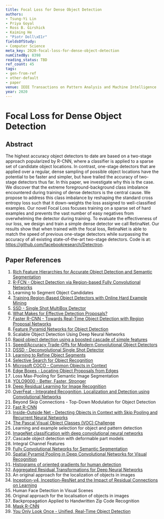 ```yaml
---
title: Focal Loss for Dense Object Detection
authors:
- Tsung-Yi Lin
- Priya Goyal
- Ross B. Girshick
- Kaiming He
- "Piotr Doll\xE1r"
fieldsOfStudy:
- Computer Science
meta_key: 2020-focal-loss-for-dense-object-detection
numCitedBy: 8398
reading_status: TBD
ref_count: 45
tags:
- gen-from-ref
- other-default
- paper
venue: IEEE Transactions on Pattern Analysis and Machine Intelligence
year: 2020
---
```


# Focal Loss for Dense Object Detection

## Abstract

The highest accuracy object detectors to date are based on a two-stage approach popularized by R-CNN, where a classifier is applied to a sparse set of candidate object locations. In contrast, one-stage detectors that are applied over a regular, dense sampling of possible object locations have the potential to be faster and simpler, but have trailed the accuracy of two-stage detectors thus far. In this paper, we investigate why this is the case. We discover that the extreme foreground-background class imbalance encountered during training of dense detectors is the central cause. We propose to address this class imbalance by reshaping the standard cross entropy loss such that it down-weights the loss assigned to well-classified examples. Our novel Focal Loss focuses training on a sparse set of hard examples and prevents the vast number of easy negatives from overwhelming the detector during training. To evaluate the effectiveness of our loss, we design and train a simple dense detector we call RetinaNet. Our results show that when trained with the focal loss, RetinaNet is able to match the speed of previous one-stage detectors while surpassing the accuracy of all existing state-of-the-art two-stage detectors. Code is at: https://github.com/facebookresearch/Detectron.

## Paper References

1. [Rich Feature Hierarchies for Accurate Object Detection and Semantic Segmentation](2014-rich-feature-hierarchies-for-accurate-object-detection-and-semantic-segmentation)
2. [R-FCN - Object Detection via Region-based Fully Convolutional Networks](2016-r-fcn-object-detection-via-region-based-fully-convolutional-networks)
3. Learning to Segment Object Candidates
4. [Training Region-Based Object Detectors with Online Hard Example Mining](2016-training-region-based-object-detectors-with-online-hard-example-mining)
5. [SSD - Single Shot MultiBox Detector](2016-ssd-single-shot-multibox-detector)
6. [What Makes for Effective Detection Proposals?](2016-what-makes-for-effective-detection-proposals)
7. [Faster R-CNN - Towards Real-Time Object Detection with Region Proposal Networks](2015-faster-r-cnn-towards-real-time-object-detection-with-region-proposal-networks)
8. [Feature Pyramid Networks for Object Detection](2017-feature-pyramid-networks-for-object-detection)
9. Scalable Object Detection Using Deep Neural Networks
10. [Rapid object detection using a boosted cascade of simple features](2001-rapid-object-detection-using-a-boosted-cascade-of-simple-features)
11. [Speed/Accuracy Trade-Offs for Modern Convolutional Object Detectors](2017-speed-accuracy-trade-offs-for-modern-convolutional-object-detectors)
12. [DSSD - Deconvolutional Single Shot Detector](2017-dssd-deconvolutional-single-shot-detector)
13. [Learning to Refine Object Segments](2016-learning-to-refine-object-segments)
14. [Selective Search for Object Recognition](2013-selective-search-for-object-recognition)
15. [Microsoft COCO - Common Objects in Context](2014-microsoft-coco-common-objects-in-context)
16. [Edge Boxes - Locating Object Proposals from Edges](2014-edge-boxes-locating-object-proposals-from-edges)
17. Loss Max-Pooling for Semantic Image Segmentation
18. [YOLO9000 - Better, Faster, Stronger](2017-yolo9000-better-faster-stronger)
19. [Deep Residual Learning for Image Recognition](2015-resnet.md)
20. [OverFeat - Integrated Recognition, Localization and Detection using Convolutional Networks](2014-overfeat-integrated-recognition-localization-and-detection-using-convolutional-networks)
21. Beyond Skip Connections - Top-Down Modulation for Object Detection
22. [Fast R-CNN](2015-fast-r-cnn)
23. [Inside-Outside Net - Detecting Objects in Context with Skip Pooling and Recurrent Neural Networks](2016-inside-outside-net-detecting-objects-in-context-with-skip-pooling-and-recurrent-neural-networks)
24. [The Pascal Visual Object Classes (VOC) Challenge](2009-the-pascal-visual-object-classes-voc-challenge)
25. Learning and example selection for object and pattern detection
26. [ImageNet classification with deep convolutional neural networks](2012-alexnet.md)
27. Cascade object detection with deformable part models
28. Integral Channel Features
29. [Fully Convolutional Networks for Semantic Segmentation](2017-fully-convolutional-networks-for-semantic-segmentation)
30. [Spatial Pyramid Pooling in Deep Convolutional Networks for Visual Recognition](2015-spatial-pyramid-pooling-in-deep-convolutional-networks-for-visual-recognition)
31. [Histograms of oriented gradients for human detection](2005-histograms-of-oriented-gradients-for-human-detection)
32. [Aggregated Residual Transformations for Deep Neural Networks](2017-aggregated-residual-transformations-for-deep-neural-networks)
33. An original approach for the localization of objects in images
34. [Inception-v4, Inception-ResNet and the Impact of Residual Connections on Learning](2017-inception-v4-inception-resnet-and-the-impact-of-residual-connections-on-learning)
35. Human Face Detection in Visual Scenes
36. Original approach for the localisation of objects in images
37. Backpropagation Applied to Handwritten Zip Code Recognition
38. [Mask R-CNN](2020-mask-r-cnn)
39. [You Only Look Once - Unified, Real-Time Object Detection](2016-you-only-look-once-unified-real-time-object-detection)
